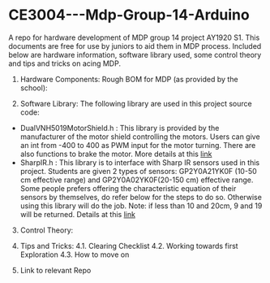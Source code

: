 # CE3004---Mdp-Group-14-Arduino
A repo for hardware development of MDP group 14 project AY1920 S1. This documents are free for use by juniors to aid them in MDP process. Included below are hardware information, software library used, some control theory and tips and tricks on acing MDP.

1. Hardware Components:
Rough BOM for MDP (as provided by the school):

2. Software Library:
The following library are used in this project source code:
- DualVNH5019MotorShield.h : 
		This library is provided by the manufacturer of the motor shield controlling the motors. Users can give an int from -400 to 400 as PWM input for the motor turning. There are also functions to brake the motor. More details at this <a href ="https://github.com/pololu/dual-vnh5019-motor-shield">link</a>
- SharpIR.h :
		This library is to interface with Sharp IR sensors used in this project. Students are given 2 types of sensors: GP2Y0A21YK0F (10-50 cm effective range) and GP2Y0A02YK0F(20-150 cm) effective range. Some people prefers offering the characteristic equation of their sensors by themselves, do refer below for the steps to do so. Otherwise using this library will do the job. 
		Note: if less than 10 and 20cm, 9 and 19 will be returned. Details at this <a href="https://github.com/qub1750ul/Arduino_SharpIR">link</a>

3. Control Theory:

4. Tips and Tricks:
4.1. Clearing Checklist
4.2. Working towards first Exploration
4.3. How to move on

5. Link to relevant Repo
